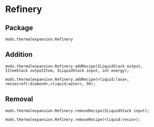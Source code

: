 # Refinery

## Package
`mods.thermalexpansion.Refinery`

## Addition

```zenscript
mods.thermalexpansion.Refinery.addRecipe(ILiquidStack output, IItemStack outputItem, ILiquidStack input, int energy);

mods.thermalexpansion.Refinery.addRecipe(<liquid:lava>, <minecraft:diamond>,<liquid:water>, 50);
```

## Removal

```zenscript
mods.thermalexpansion.Refinery.removeRecipe(ILiquidStack input);

mods.thermalexpansion.Refinery.removeRecipe(<liquid:resin>);
```